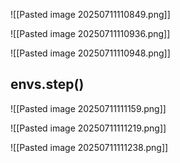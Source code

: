 ![[Pasted image 20250711110849.png]]



![[Pasted image 20250711110936.png]]

![[Pasted image 20250711110948.png]]

## envs.step()

![[Pasted image 20250711111159.png]]

![[Pasted image 20250711111219.png]]


![[Pasted image 20250711111238.png]]